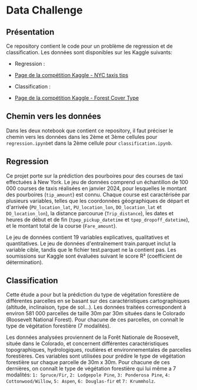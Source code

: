 # Data Challenge

## Présentation 
Ce repository contient le code pour un problème de regression et de classification. Les données sont disponibles sur les Kaggle suivants: 
* Regression :
 - [Page de la compétition Kaggle - NYC taxis tips](https://www.kaggle.com/competitions/nyc-taxis-tips/overview)
* Classification :
 - [Page de la compétition Kaggle - Forest Cover Type](https://www.kaggle.com/competitions/forest-cover-type-orsay/overview)


## Chemin vers les données 
Dans les deux notebook que contient ce repository, il faut préciser le chemin vers les données dans les 2ème et 3ème cellules pour ``regression.ipynb``et dans la 2ème cellule pour ``classification.ipynb``.

## Regression 
Ce projet porte sur la prédiction des pourboires pour des courses de taxi effectuées à New York. Le jeu de données comprend un échantillon de 100 000 courses de taxis réalisées en janvier 2024, pour lesquelles le montant des pourboires (``tip_amount``) est connu. Chaque course est caractérisée par plusieurs variables, telles que les coordonnées géographiques de départ et d'arrivée (``PU_location_lat``, ``PU_location_lon``, ``DO_location_lat`` et ``DO_location_lon``), la distance parcourue (``Trip_distance``), les dates et heures de début et de fin (``tpep_pickup_datetime`` et ``tpep_dropoff_datetime``), et le montant total de la course (``Fare_amount``).

Le jeu de données contient 19 variables explicatives, qualitatives et quantitatives.
Le jeu de données d'entraînement train.parquet inclut la variable cible, tandis que le fichier test.parquet ne la contient pas. Les soumissions sur Kaggle sont évaluées suivant le score R² (coefficient de détermination).

## Classification 
Cette étude a pour but la prédiction du type de végétation forestière de différentes parcelles en se basant sur des caractéristiques cartographiques (altitude, inclinaison, type de sol…). Les données traitées correspondent à environ 581 000 parcelles de taille 30m par 30m situées dans le Colorado (Roosevelt National Forest). Pour chacune de ces parcelles, on connaît le type de végétation forestière (7 modalités).

Les données analysées proviennent de la Forêt Nationale de Roosevelt, située dans le Colorado, et concernent différentes caractéristiques topographiques, hydrologiques, routières et environnementales de parcelles forestières. Ces variables sont utilisées pour prédire le type de végétation forestière sur chaque parcelle de 30m x 30m. Pour chacune de ces dernières, on connaît le type de végétation forestière qui lui même a 7 modalités: ``1: Spruce/Fir``, ``2: Lodgepole Pine``, ``3: Ponderosa Pine``, ``4: Cottonwood/Willow``, ``5: Aspen``, ``6: Douglas-fir`` et ``7: Krummholz``.

